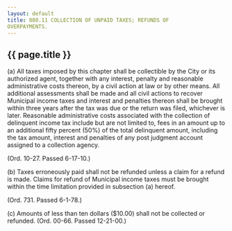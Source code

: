 ```yaml
---
layout: default 
title: 880.11 COLLECTION OF UNPAID TAXES; REFUNDS OF
OVERPAYMENTS.
---
```


{{ page.title }}
----------------

​(a) All taxes imposed by this chapter shall be collectible by the City
or its authorized agent, together with any interest, penalty and
reasonable administrative costs thereon, by a civil action at law or by
other means. All additional assessments shall be made and all civil
actions to recover Municipal income taxes and interest and penalties
thereon shall be brought within three years after the tax was due or the
return was filed, whichever is later. Reasonable administrative costs
associated with the collection of delinquent income tax include but are
not limited to, fees in an amount up to an additional fifty percent
(50%) of the total delinquent amount, including the tax amount, interest
and penalties of any post judgment account assigned to a collection
agency.

(Ord. 10-27. Passed 6-17-10.)

​(b) Taxes erroneously paid shall not be refunded unless a claim for a
refund is made. Claims for refund of Municipal income taxes must be
brought within the time limitation provided in subsection (a) hereof.

(Ord. 731. Passed 6-1-78.)

​(c) Amounts of less than ten dollars (\$10.00) shall not be collected
or refunded. (Ord. 00-66. Passed 12-21-00.)
